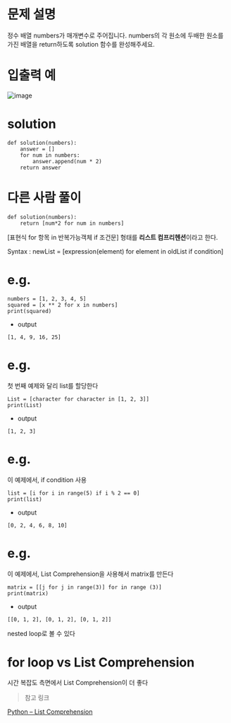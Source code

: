# 문제 설명

정수 배열 numbers가 매개변수로 주어집니다. numbers의 각 원소에 두배한 원소를 가진 배열을 return하도록 solution 함수를 완성해주세요.

# 입출력 예

![image](https://github.com/sseinn/practice/assets/143159192/dc2a2cc4-aa50-4685-af5a-019022704518)

# solution

```
def solution(numbers):
    answer = []
    for num in numbers:
        answer.append(num * 2)
    return answer
```

# 다른 사람 풀이
```
def solution(numbers):
    return [num*2 for num in numbers]
```

[표현식 for 항목 in 반복가능객체 if 조건문] 형태를 **리스트 컴프리헨션**이라고 한다.

Syntax : newList = [expression(element) for element in oldList if condition]

# e.g.

```
numbers = [1, 2, 3, 4, 5]
squared = [x ** 2 for x in numbers]
print(squared)
```

- output
```
[1, 4, 9, 16, 25]
```

# e.g.
첫 번째 예제와 달리 list를 할당한다
```
List = [character for character in [1, 2, 3]]
print(List)
```

- output
```
[1, 2, 3]
```

# e.g.
이 예제에서, if condition 사용
```
list = [i for i in range(5) if i % 2 == 0]
print(list)
```

- output
```
[0, 2, 4, 6, 8, 10]
```

# e.g.
이 예제에서, List Comprehension을 사용해서 matrix를 만든다

```
matrix = [[j for j in range(3)] for in range (3)]
print(matrix)
```

- output
```
[[0, 1, 2], [0, 1, 2], [0, 1, 2]]
```

nested loop로 볼 수 있다

# for loop vs List Comprehension

시간 복잡도 측면에서 List Comprehension이 더 좋다

> 참고 링크

[Python – List Comprehension](https://www.geeksforgeeks.org/python-list-comprehension/)

